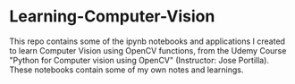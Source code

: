 # Learning-Computer-Vision
This repo contains some of the ipynb notebooks and applications I created to learn Computer Vision using OpenCV functions, from the Udemy Course "Python for Computer vision using OpenCV" (Instructor: Jose Portilla).
These notebooks contain some of my own notes and learnings.
